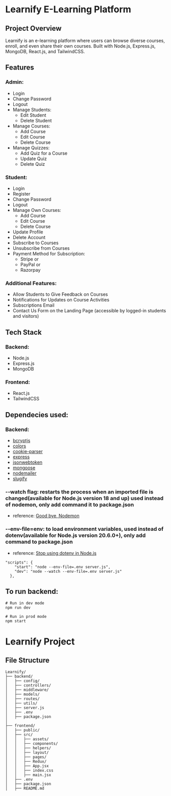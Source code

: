# Learnify E-Learning Platform

## Project Overview
Learnify is an e-learning platform where users can browse diverse courses, enroll, and even share their own courses. Built with Node.js, Express.js, MongoDB, React.js, and TailwindCSS.

## Features

### Admin:
- Login
- Change Password
- Logout
- Manage Students:
  - Edit Student
  - Delete Student
- Manage Courses:
  - Add Course
  - Edit Course
  - Delete Course
- Manage Quizzes:
  - Add Quiz for a Course
  - Update Quiz
  - Delete Quiz

### Student:
- Login
- Register
- Change Password
- Logout
- Manage Own Courses:
  - Add Course
  - Edit Course
  - Delete Course
- Update Profile
- Delete Account
- Subscribe to Courses
- Unsubscribe from Courses
- Payment Method for Subscription:
  - Stripe or
  - PayPal or
  - Razorpay


### Additional Features:
- Allow Students to Give Feedback on Courses
- Notifications for Updates on Course Activities
- Subscriptions Email
- Contact Us Form on the Landing Page (accessible by logged-in students and visitors)

## Tech Stack

### Backend:
- Node.js
- Express.js
- MongoDB

### Frontend:
- React.js
- TailwindCSS

## Dependecies used:

### Backend:
- [bcryptjs](https://www.npmjs.com/package/bcryptjs)
- [colors](https://www.npmjs.com/package/colors)
- [cookie-parser](https://www.npmjs.com/package/cookie-parser)
- [express](https://www.npmjs.com/package/express)
- [jsonwebtoken](https://www.npmjs.com/package/jsonwebtoken)
- [mongoose](https://www.npmjs.com/package/mongoose)
- [nodemailer](https://www.npmjs.com/package/nodemailer)
- [slugify](https://www.npmjs.com/package/slugify)

### --watch flag: restarts the process when an imported file is changed(available for Node.js version 18 and up) used instead of nodemon, only add command it to package.json 
- reference: [Good bye, Nodemon](https://vazgen6.medium.com/goodbye-nodemon-693a2c9b370c)
  
### --env-file=env: to load environment variables, used instead of dotenv(available for Node.js version 20.6.0+), only add command to package.json 
- reference: [Stop using dotenv in Node.js](https://medium.com/@tony.infisical/stop-using-dotenv-in-node-js-v20-6-0-8febf98f6314)

```
"scripts": {
    "start": "node --env-file=.env server.js",
    "dev": "node --watch --env-file=.env server.js"
  },
```  

## To run backend:
```
# Run in dev mode
npm run dev

# Run in prod mode
npm start
```

# Learnify Project

## File Structure

```plaintext
Learnify/
├── backend/
│   ├── config/
│   ├── controllers/
│   ├── middleware/
│   ├── models/
│   ├── routes/
│   ├── utils/
│   ├── server.js
│   ├── .env
│   ├── package.json
│
├── frontend/
│   ├── public/
│   ├── src/
│   │   ├── assets/
│   │   ├── components/
│   │   ├── helpers/
│   │   ├── layout/
│   │   ├── pages/
│   │   ├── Redux/
│   │   ├── App.jsx
│   │   ├── index.css
│   │   ├── main.jsx
│   ├── .env
│   ├── package.json
│   ├── README.md

